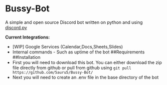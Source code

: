 # Bussy-Bot
A simple and open source Discord bot written on python and using [discord.py](https://discordpy.readthedocs.io/en/latest/) 

**Current Integrations:**
- [WIP] Google Services (Calendar,Docs,Sheets,Slides)
- Internal commands - Such as uptime of the bot 
##Requirements
##Installation
- First you will need to download this bot. You can either download the zip file directly from github or pull from github using ```git pull https://github.com/5auru5/Bussy-Bot/```
- Next you will need to create an .env file in the base directory of the bot
